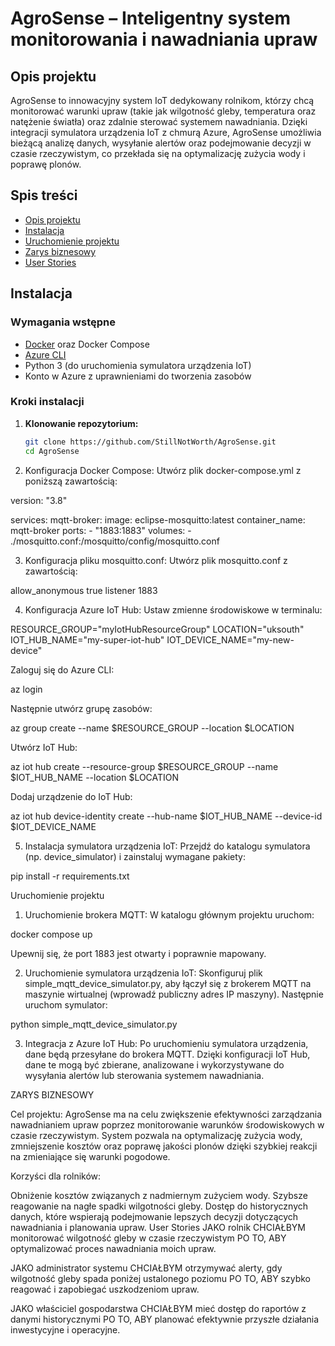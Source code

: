 # AgroSense – Inteligentny system monitorowania i nawadniania upraw

## Opis projektu
AgroSense to innowacyjny system IoT dedykowany rolnikom, którzy chcą monitorować warunki upraw (takie jak wilgotność gleby, temperatura oraz natężenie światła) oraz zdalnie sterować systemem nawadniania. Dzięki integracji symulatora urządzenia IoT z chmurą Azure, AgroSense umożliwia bieżącą analizę danych, wysyłanie alertów oraz podejmowanie decyzji w czasie rzeczywistym, co przekłada się na optymalizację zużycia wody i poprawę plonów.

## Spis treści
- [Opis projektu](#opis-projektu)
- [Instalacja](#instalacja)
- [Uruchomienie projektu](#uruchomienie-projektu)
- [Zarys biznesowy](#zarys-biznesowy)
- [User Stories](#user-stories)

## Instalacja

### Wymagania wstępne
- [Docker](https://www.docker.com/get-started) oraz Docker Compose
- [Azure CLI](https://docs.microsoft.com/pl-pl/cli/azure/install-azure-cli)
- Python 3 (do uruchomienia symulatora urządzenia IoT)
- Konto w Azure z uprawnieniami do tworzenia zasobów

### Kroki instalacji

1. **Klonowanie repozytorium:**
   ```bash
   git clone https://github.com/StillNotWorth/AgroSense.git
   cd AgroSense

2. Konfiguracja Docker Compose:
Utwórz plik docker-compose.yml z poniższą zawartością:

version: "3.8"

services:
  mqtt-broker:
    image: eclipse-mosquitto:latest
    container_name: mqtt-broker
    ports:
      - "1883:1883"
    volumes:
      - ./mosquitto.conf:/mosquitto/config/mosquitto.conf


3. Konfiguracja pliku mosquitto.conf:
Utwórz plik mosquitto.conf z zawartością:

allow_anonymous true
listener 1883


4. Konfiguracja Azure IoT Hub:
Ustaw zmienne środowiskowe w terminalu:

RESOURCE_GROUP="myIotHubResourceGroup"
LOCATION="uksouth"
IOT_HUB_NAME="my-super-iot-hub"
IOT_DEVICE_NAME="my-new-device"



Zaloguj się do Azure CLI:

az login



Następnie utwórz grupę zasobów:

az group create --name $RESOURCE_GROUP --location $LOCATION




Utwórz IoT Hub:

az iot hub create --resource-group $RESOURCE_GROUP --name $IOT_HUB_NAME --location $LOCATION



Dodaj urządzenie do IoT Hub:

az iot hub device-identity create --hub-name $IOT_HUB_NAME --device-id $IOT_DEVICE_NAME


5. Instalacja symulatora urządzenia IoT:
Przejdź do katalogu symulatora (np. device_simulator) i zainstaluj wymagane pakiety:

pip install -r requirements.txt





Uruchomienie projektu

1. Uruchomienie brokera MQTT:
W katalogu głównym projektu uruchom:

docker compose up

Upewnij się, że port 1883 jest otwarty i poprawnie mapowany.


2. Uruchomienie symulatora urządzenia IoT:
Skonfiguruj plik simple_mqtt_device_simulator.py, aby łączył się z brokerem MQTT na maszynie wirtualnej (wprowadź publiczny adres IP maszyny). Następnie uruchom symulator:

python simple_mqtt_device_simulator.py

3. Integracja z Azure IoT Hub:
Po uruchomieniu symulatora urządzenia, dane będą przesyłane do brokera MQTT. Dzięki konfiguracji IoT Hub, dane te mogą być zbierane, analizowane i wykorzystywane do wysyłania alertów lub sterowania systemem nawadniania.


ZARYS BIZNESOWY

Cel projektu:
AgroSense ma na celu zwiększenie efektywności zarządzania nawadnianiem upraw poprzez monitorowanie warunków środowiskowych w czasie rzeczywistym. System pozwala na optymalizację zużycia wody, zmniejszenie kosztów oraz poprawę jakości plonów dzięki szybkiej reakcji na zmieniające się warunki pogodowe.

Korzyści dla rolników:

Obniżenie kosztów związanych z nadmiernym zużyciem wody.
Szybsze reagowanie na nagłe spadki wilgotności gleby.
Dostęp do historycznych danych, które wspierają podejmowanie lepszych decyzji dotyczących nawadniania i planowania upraw.
User Stories
JAKO rolnik
CHCIAŁBYM monitorować wilgotność gleby w czasie rzeczywistym
PO TO, ABY optymalizować proces nawadniania moich upraw.

JAKO administrator systemu
CHCIAŁBYM otrzymywać alerty, gdy wilgotność gleby spada poniżej ustalonego poziomu
PO TO, ABY szybko reagować i zapobiegać uszkodzeniom upraw.

JAKO właściciel gospodarstwa
CHCIAŁBYM mieć dostęp do raportów z danymi historycznymi
PO TO, ABY planować efektywnie przyszłe działania inwestycyjne i operacyjne.
